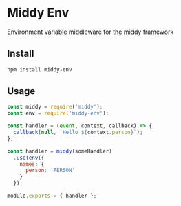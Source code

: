 # Middy Env

Environment variable middleware for the [middy](https://github.com/middyjs/middy) framework

## Install

```bash
npm install middy-env
```

## Usage
```js
const middy = require('middy');
const env = require('middy-env');

const handler = (event, context, callback) => {
  callback(null, `Hello ${context.person}`);
};

const handler = middy(someHandler)
  .use(env({ 
    names: {
      person: 'PERSON'
    }
  });

module.exports = { handler };
```